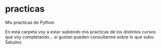 # practicas
Mis practicas de Python

En esta carpeta voy a estar subiendo mis practicas de los distintos cursos que voy completando... si gustan pueden consultarme sobre lo que subo.
Saludos
